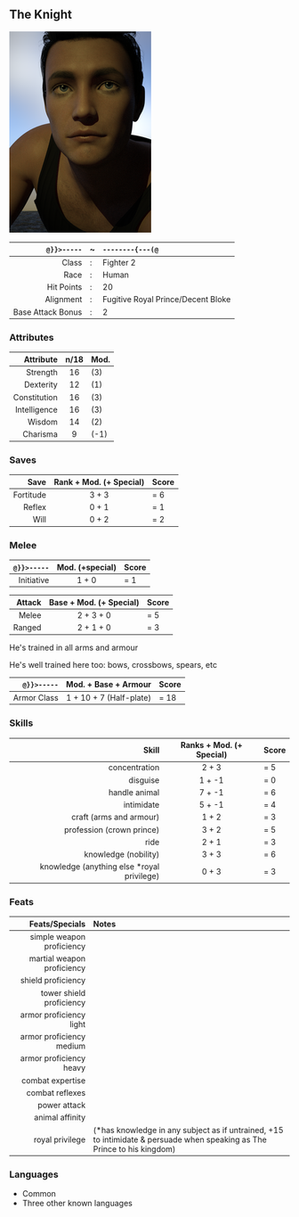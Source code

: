 ## The Knight

![](TheKnight/theknightpensiveextremecloseup_small.png)

`@}}>-----` | ~ | `--------{---(@`
---: | --- | :--- 
Class | : | Fighter 2 
Race | : | Human
Hit Points | : | 20
Alignment | : | Fugitive Royal Prince/Decent Bloke
Base Attack Bonus | : | 2

### Attributes
Attribute | n/18 | Mod. 
---: | :---: | :--- 
Strength | 16 | (3)
Dexterity | 12 | (1)
Constitution | 16 | (3)
Intelligence | 16 | (3)
Wisdom | 14 | (2)
Charisma | 9 | (-1)

### Saves
| Save | Rank + Mod. (+ Special) | Score |
| ---: | :---: | :--- |
| Fortitude | 3 + 3 | = 6 |
| Reflex | 0 + 1 | = 1 |
| Will | 0 + 2 | = 2 |

### Melee
| `@}}>-----` | Mod. (+special) | Score |
| ---: | :---: | :--- |
| Initiative | 1 + 0 | = 1 |

| Attack | Base + Mod. (+ Special) | Score |
| ---: | :---: | :--- |
| Melee | 2 + 3 + 0 | = 5 |
| Ranged | 2 + 1 + 0 | = 3 |

He's trained in all arms and armour

He's well trained here too: bows, crossbows, spears, etc

 `@}}>-----` | Mod. + Base + Armour | Score
  ---: | :---: | :---
Armor Class | 1 + 10 + 7 (Half-plate) | = 18

### Skills
Skill | Ranks + Mod. (+ Special) | Score
---: | :---: | :---
concentration | 2 + 3 | = 5
disguise | 1 + -1 | = 0
handle animal | 7 + -1 | = 6
intimidate | 5 + -1 | = 4
craft (arms and armour) | 1 + 2 | = 3
profession (crown prince) | 3 + 2 | = 5
ride | 2 + 1 | = 3 
knowledge (nobility) | 3 + 3 | = 6
knowledge (anything else *royal privilege) | 0 + 3 | = 3

### Feats
Feats/Specials | Notes
---: | :---
simple weapon proficiency |
martial weapon proficiency |
shield proficiency |
tower shield proficiency |
armor proficiency light |
armor proficiency medium |
armor proficiency heavy |
combat expertise |
combat reflexes |
power attack |
animal affinity |
royal privilege | (*has knowledge in any subject as if untrained, +15 to intimidate & persuade when speaking as The Prince to his kingdom)

### Languages 
* Common
* Three other known languages

